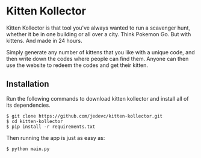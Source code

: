 # Kitten Kollector

Kitten Kollector is that tool you've always wanted to run a scavenger hunt,
whether it be in one building or all over a city. Think Pokemon Go. But with
kittens. And made in 24 hours.

Simply generate any number of kittens that you like with a unique code, and
then write down the codes where people can find them. Anyone can then use the
website to redeem the codes and get their kitten.

## Installation

Run the following commands to download kitten kollector and install all of its
dependencies.

	$ git clone https://github.com/jedevc/kitten-kollector.git
	$ cd kitten-kollector
	$ pip install -r requirements.txt

Then running the app is just as easy as:

	$ python main.py

